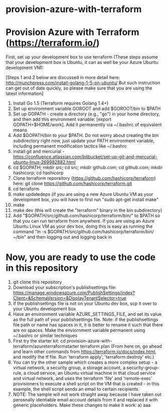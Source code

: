 # provision-azure-with-terraform

Provision Azure with Terraform (https://terraform.io/)
=======================================================

First, set up your development box to use terraform (These steps assume that your development box is Ubuntu, it can as well be your Azure Ubuntu development VM):

[Steps 1 and 2 below are discussed in more detail here: http://munchpress.com/install-golang-1-5-on-ubuntu/
But such instruction can get out of date quickly, so please make sure that you are using the latest information]

1. Install Go 1.5 (Terraform requires Golang 1.4+)
2. Set up environment variable GOROOT and add $GOROOT/bin to $PATH
3. Set up GOPATH - create a directory (e.g., "go") in your home directory, and then add this environment variable: [export GOPATH=$HOME/work]. Add it permanently via ~/.bashrc of equivalent means
4. Add $GOPATH/bin to your $PATH. Do not worry about creating the bin subdirectory right now, just update your PATH environment variable, including permanent modification tactics like ~/.bashrc
5. install git and mercurial - https://confluence.atlassian.com/bitbucket/set-up-git-and-mercurial-ubuntu-linux-269982882.html
6. cd $GOPATH; mkdir src; cd src; mkdir github.com; cd github.com; mkdir hashicorp; cd hashicorp
7. Clone terraform reporsitory (https://github.com/hashicorp/terraform) here: git clone https://github.com/hashicorp/terraform.git
8. cd terraform
9. make updatedeps (if you are using a new Azure Ubuntu VM as your development box, you will have to first run "sudo apt-get install make"
10. make
11. make dev (this will create the "terraform" binary in the bin subdirectory)
12. Add "$GOPATH/src/github.com/hashicorp/terraform/bin/" to $PATH so that you can run terraform from anywhere. If you are using an Azure Ubuntu Linux VM as your dev box, doing this is easy as running the command "ln -s $GOPATH/src/github.com/hashicorp/terraform/bin/ ~/bin" and then logging out and logging back in
 

Now, you are ready to use the code in this repository
=======================================================

1. git clone this repository
2. Download your subscription's publishsettings file: https://manage.windowsazure.com/PublishSettings/index?Client=&SchemaVersion=&DisplayTenantSelector=true
3. if the publishsettings file is not on your Ubuntu dev box, scp it over to your Ubuntu development box
4. Have an environment variable AZURE_SETTINGS_FILE, and set its value as the full path of your publishsettings file. Note: if the publishsettings file path or name has spaces in it, it is better to rename it such that there are no spaces. Make the enviornment variable permanent using ~/.bashrc or similar techniques
5. First try the starter kit:
    cd provision-azure-with-terraform/azureterraformstarter
    terraform plan
    (From here on, go ahead and learn other commands from https://terraform.io/docs/index.html, and modify the tf file. Run 'terraform apply', 'terraform destroy' etc.)
6. You can try the other sample which creates a more complex setup - a virtual network, a security group, a storage account, a security-group-rule, a cloud service, an Ubuntu virtual machine in that cloud service and virtual network, and uses the terraform 'file' and 'remote-exec' provisioners to execute a shell script on the VM that is created - in this example, the shell script sends an email to certain recipients
7. NOTE: The sample will not work straight away because I have taken out perosnally identiable email account details from it and replaced it with generic placeholders. Make these changes to make it work:
    a) aaa




